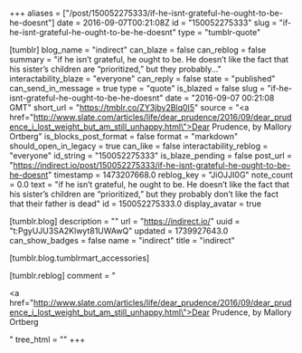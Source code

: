 +++
aliases = ["/post/150052275333/if-he-isnt-grateful-he-ought-to-be-he-doesnt"]
date = 2016-09-07T00:21:08Z
id = "150052275333"
slug = "if-he-isnt-grateful-he-ought-to-be-he-doesnt"
type = "tumblr-quote"

[tumblr]
blog_name = "indirect"
can_blaze = false
can_reblog = false
summary = "if he isn’t grateful, he ought to be. He doesn’t like the fact that his sister’s children are “prioritized,” but they probably..."
interactability_blaze = "everyone"
can_reply = false
state = "published"
can_send_in_message = true
type = "quote"
is_blazed = false
slug = "if-he-isnt-grateful-he-ought-to-be-he-doesnt"
date = "2016-09-07 00:21:08 GMT"
short_url = "https://tmblr.co/ZY3jby2Blq0I5"
source = "<a href=\"http://www.slate.com/articles/life/dear_prudence/2016/09/dear_prudence_i_lost_weight_but_am_still_unhappy.html\">Dear Prudence</a>, by Mallory Ortberg"
is_blocks_post_format = false
format = "markdown"
should_open_in_legacy = true
can_like = false
interactability_reblog = "everyone"
id_string = "150052275333"
is_blaze_pending = false
post_url = "https://indirect.io/post/150052275333/if-he-isnt-grateful-he-ought-to-be-he-doesnt"
timestamp = 1473207668.0
reblog_key = "JiOJJI0G"
note_count = 0.0
text = "if he isn’t grateful, he ought to be. He doesn’t like the fact that his sister’s children are “prioritized,” but they probably don’t like the fact that their father is dead"
id = 150052275333.0
display_avatar = true

[tumblr.blog]
description = ""
url = "https://indirect.io/"
uuid = "t:PgyUJU3SA2Klwyt81UWAwQ"
updated = 1739927643.0
can_show_badges = false
name = "indirect"
title = "indirect"

[tumblr.blog.tumblrmart_accessories]

[tumblr.reblog]
comment = "<p><a href=\"http://www.slate.com/articles/life/dear_prudence/2016/09/dear_prudence_i_lost_weight_but_am_still_unhappy.html\">Dear Prudence</a>, by Mallory Ortberg</p>"
tree_html = ""
+++
